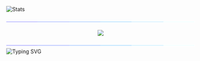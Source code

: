 <img style="height: 270; width: 100%;" alt="Stats"
  src="https://github-readme-stats.vercel.app/api?username=daniel-skliphosovsky&layout=compact&hide_border=true&theme=github_dark&show_icons=true&count_private=true&include_all_commits=true&custom_title=Stats\&rank_icon=github&hide_title=true">

<img src="./assets/separator.gif">

<p align="center">
  <img src="https://skillicons.dev/icons?i=cs,github,visualstudio,vscode,postman,bash" height="70" style="vertical-align: middle;" />
</p>

<img src="./assets/separator.gif">

<img src="https://readme-typing-svg.herokuapp.com?font=Fira+Code&pause=900&color=00F7BF&width=530&height=40&lines=.NET,+C%23;MAUI,+WPF;GIT,+GITHUB" alt="Typing SVG" style="vertical-align: middle;">

